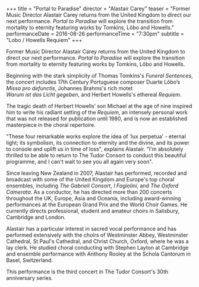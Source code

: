 +++
title = "Portal to Paradise"
director = "Alastair Carey"
teaser = "Former Music Director Alastair Carey returns from the United Kingdom to direct our next performance. *Portal to Paradise* will explore the transition from mortality to eternity featuring works by Tomkins, Lôbo and Howells."
performanceDate = 2016-08-26
performanceTime = "7:30pm"
subtitle = "Lobo / Howells Requiem"
+++

Former Music Director Alastair Carey returns from the United Kingdom to direct our next performance. *Portal to Paradise* will explore the transition from mortality to eternity featuring works by Tomkins, Lôbo and Howells.


Beginning with the stark simplicity of Thomas Tomkins's *Funeral Sentences*, the concert includes 17th Century Portuguese composer Duarte Lôbo’s *Missa pro defunctis*, Johannes Brahms's rich motet *Warum ist das Licht gegeben*, and Herbert Howells's ethereal *Requiem*.


The tragic death of Herbert Howells’ son Michael at the age of nine inspired him to write his radiant setting of the *Requiem*, an intensely personal work that was not released for publication until 1980, and is now an established masterpiece in the choral repertoire.


"These four remarkable works explore the idea of 'lux perpetua' - eternal light; its symbolism, its connection to eternity and the divine, and its power to console and uplift us in time of loss", explains Alastair. "I'm absolutely thrilled to be able to return to The Tudor Consort to conduct this beautiful programme, and I can't wait to see you all again very soon".


Since leaving New Zealand in 2007, Alastair has performed, recorded and broadcast with some of the United Kingdom and Europe's top choral ensembles, including *The Gabrieli Consort*, *I Fagiolini*, and *The Oxford Camerata*. As a conductor, he has directed more than 200 concerts throughout the UK, Europe, Asia and Oceania, including award-winning performances at the European Grand Prix and the World Choir Games. He currently directs professional, student and amateur choirs in Salisbury, Cambridge and London.


Alastair has a particular interest in sacred vocal performance and has performed extensively with the choirs of Westminster Abbey, Westminster Cathedral, St Paul's Cathedral, and Christ Church, Oxford, where he was a lay clerk. He studied choral conducting with Stephen Layton at Cambridge and ensemble performance with Anthony Rooley at the Schola Cantorum in Basel, Switzerland.


This performance is the third concert in The Tudor Consort's 30th anniversary series.
